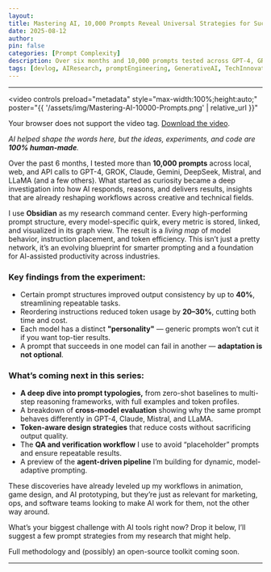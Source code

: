 ```yaml
---
layout:
title: Mastering AI, 10,000 Prompts Reveal Universal Strategies for Success
date: 2025-08-12
author:
pin: false
categories: [Prompt Complexity]
description: Over six months and 10,000 prompts tested across GPT-4, GROK, Claude, Gemini, DeepSeek, Mistral, and LLaMA revealed universal strategies for smarter prompting, model adaptation, and AI-assisted productivity.
tags: [devlog, AIResearch, promptEngineering, GenerativeAI, TechInnovation, Productivity, AIWorkflow, LLMsystems]
---
```


---
<video
  controls
  preload="metadata"
  style="max-width:100%;height:auto;"
  poster="{{ '/assets/img/Mastering-AI-10000-Prompts.png' | relative_url }}"
>
  <source src="{{ '/assets/video/Mastering-AI-10000-Prompts.mp4' | relative_url }}" type="video/mp4">
  Your browser does not support the video tag.
  <a href="{{ '/assets/video/Mastering-AI-10000-Prompts.mp4' | relative_url }}">Download the video</a>.
</video>

*AI helped shape the words here, but the ideas, experiments, and code are **100% human-made**.*

Over the past 6 months, I tested more than **10,000 prompts** across local, web, and API calls to GPT-4, GROK, Claude, Gemini, DeepSeek, Mistral, and LLaMA (and a few others). What started as curiosity became a deep investigation into how AI responds, reasons, and delivers results, insights that are already reshaping workflows across creative and technical fields.  

I use **Obsidian** as my research command center. Every high-performing prompt structure, every model-specific quirk, every metric is stored, linked, and visualized in its graph view. The result is a *living map* of model behavior, instruction placement, and token efficiency. This isn’t just a pretty network, it’s an evolving blueprint for smarter prompting and a foundation for AI-assisted productivity across industries.  

### Key findings from the experiment:
- Certain prompt structures improved output consistency by up to **40%**, streamlining repeatable tasks.  
- Reordering instructions reduced token usage by **20–30%**, cutting both time and cost.  
- Each model has a distinct **"personality"** — generic prompts won’t cut it if you want top-tier results.  
- A prompt that succeeds in one model can fail in another — **adaptation is not optional**.  

### What’s coming next in this series:
- **A deep dive into prompt typologies,** from zero-shot baselines to multi-step reasoning frameworks, with full examples and token profiles.
- A breakdown of **cross-model evaluation** showing why the same prompt behaves differently in GPT-4, Claude, Mistral, and LLaMA.
- **Token-aware design strategies** that reduce costs without sacrificing output quality.
- The **QA and verification workflow** I use to avoid “placeholder” prompts and ensure repeatable results.
- A preview of the **agent-driven pipeline** I’m building for dynamic, model-adaptive prompting.

These discoveries have already leveled up my workflows in animation, game design, and AI prototyping, but they’re just as relevant for marketing, ops, and software teams looking to make AI work for them, not the other way around.

What’s your biggest challenge with AI tools right now? Drop it below, I’ll suggest a few prompt strategies from my research that might help.

Full methodology and (possibly) an open-source toolkit coming soon.


---

